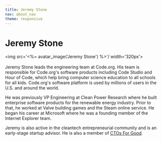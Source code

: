 ```yaml
---
title: Jeremy Stone
nav: about_nav
theme: responsive
---
```

# Jeremy Stone

<img src='<%= avatar_image('Jeremy Stone') %>'/ width='320px'>
<br/>
<br/>
Jeremy Stone leads the engineering team at Code.org. His team is responsible for Code.org's software products including Code Studio and Hour of Code, which help bring computer science education to all schools for all kids. Code.org's software platform is used by millions of users in the U.S. and around the world.

He was previously VP Engineering at Clean Power Research where he built enterprise software products for the renewable energy industry. Prior to that, he worked at Valve building games and the Steam online service. He began his career at Microsoft where he was a founding member of the Internet Explorer team.

Jeremy is also active in the cleantech entrepreneurial community and is an early-stage startup advisor. He is also a member of <a href="https://www.ctosforgood.org/">CTOs For Good</a>.